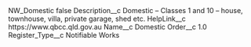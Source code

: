 <?xml version="1.0" encoding="UTF-8"?>
<CustomMetadata xmlns="http://soap.sforce.com/2006/04/metadata" xmlns:xsi="http://www.w3.org/2001/XMLSchema-instance" xmlns:xsd="http://www.w3.org/2001/XMLSchema">
    <label>NW_Domestic</label>
    <protected>false</protected>
    <values>
        <field>Description__c</field>
        <value xsi:type="xsd:string">Domestic – Classes 1 and 10 – house, townhouse, villa, private garage, shed etc.</value>
    </values>
    <values>
        <field>HelpLink__c</field>
        <value xsi:type="xsd:string">https://www.qbcc.qld.gov.au</value>
    </values>
    <values>
        <field>Name__c</field>
        <value xsi:type="xsd:string">Domestic</value>
    </values>
    <values>
        <field>Order__c</field>
        <value xsi:type="xsd:double">1.0</value>
    </values>
    <values>
        <field>Register_Type__c</field>
        <value xsi:type="xsd:string">Notifiable Works</value>
    </values>
</CustomMetadata>
